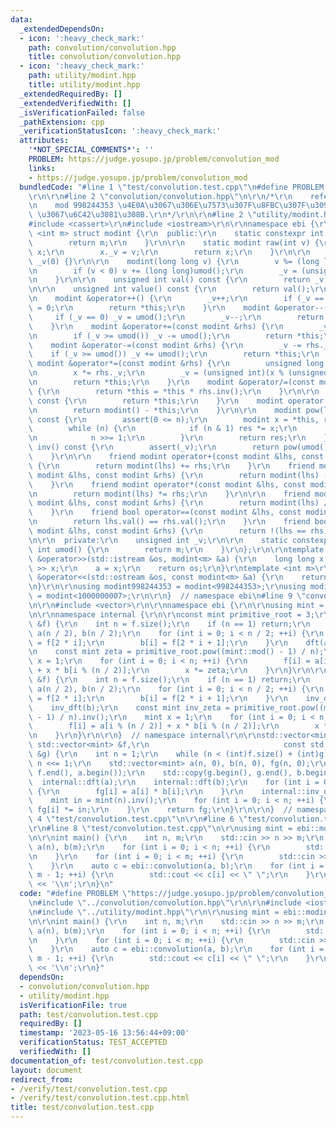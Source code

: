 ```yaml
---
data:
  _extendedDependsOn:
  - icon: ':heavy_check_mark:'
    path: convolution/convolution.hpp
    title: convolution/convolution.hpp
  - icon: ':heavy_check_mark:'
    path: utility/modint.hpp
    title: utility/modint.hpp
  _extendedRequiredBy: []
  _extendedVerifiedWith: []
  _isVerificationFailed: false
  _pathExtension: cpp
  _verificationStatusIcon: ':heavy_check_mark:'
  attributes:
    '*NOT_SPECIAL_COMMENTS*': ''
    PROBLEM: https://judge.yosupo.jp/problem/convolution_mod
    links:
    - https://judge.yosupo.jp/problem/convolution_mod
  bundledCode: "#line 1 \"test/convolution.test.cpp\"\n#define PROBLEM \"https://judge.yosupo.jp/problem/convolution_mod\"\
    \r\n\r\n#line 2 \"convolution/convolution.hpp\"\n\r\n/*\r\n    reference: https://hcpc-hokudai.github.io/archive/math_fft_002.pdf\r\
    \n    mod 998244353 \u4E0A\u3067\u306E\u7573\u307F\u8FBC\u307F\u3092 O(N log N)\
    \ \u3067\u6C42\u3081\u308B.\r\n*/\r\n\r\n#line 2 \"utility/modint.hpp\"\n\r\n\
    #include <cassert>\r\n#include <iostream>\r\n\r\nnamespace ebi {\r\n\r\ntemplate\
    \ <int m> struct modint {\r\n  public:\r\n    static constexpr int mod() {\r\n\
    \        return m;\r\n    }\r\n\r\n    static modint raw(int v) {\r\n        modint\
    \ x;\r\n        x._v = v;\r\n        return x;\r\n    }\r\n\r\n    modint() :\
    \ _v(0) {}\r\n\r\n    modint(long long v) {\r\n        v %= (long long)umod();\r\
    \n        if (v < 0) v += (long long)umod();\r\n        _v = (unsigned int)v;\r\
    \n    }\r\n\r\n    unsigned int val() const {\r\n        return _v;\r\n    }\r\
    \n\r\n    unsigned int value() const {\r\n        return val();\r\n    }\r\n\r\
    \n    modint &operator++() {\r\n        _v++;\r\n        if (_v == umod()) _v\
    \ = 0;\r\n        return *this;\r\n    }\r\n    modint &operator--() {\r\n   \
    \     if (_v == 0) _v = umod();\r\n        _v--;\r\n        return *this;\r\n\
    \    }\r\n    modint &operator+=(const modint &rhs) {\r\n        _v += rhs._v;\r\
    \n        if (_v >= umod()) _v -= umod();\r\n        return *this;\r\n    }\r\n\
    \    modint &operator-=(const modint &rhs) {\r\n        _v -= rhs._v;\r\n    \
    \    if (_v >= umod()) _v += umod();\r\n        return *this;\r\n    }\r\n   \
    \ modint &operator*=(const modint &rhs) {\r\n        unsigned long long x = _v;\r\
    \n        x *= rhs._v;\r\n        _v = (unsigned int)(x % (unsigned long long)umod());\r\
    \n        return *this;\r\n    }\r\n    modint &operator/=(const modint &rhs)\
    \ {\r\n        return *this = *this * rhs.inv();\r\n    }\r\n\r\n    modint operator+()\
    \ const {\r\n        return *this;\r\n    }\r\n    modint operator-() const {\r\
    \n        return modint() - *this;\r\n    }\r\n\r\n    modint pow(long long n)\
    \ const {\r\n        assert(0 <= n);\r\n        modint x = *this, res = 1;\r\n\
    \        while (n) {\r\n            if (n & 1) res *= x;\r\n            x *= x;\r\
    \n            n >>= 1;\r\n        }\r\n        return res;\r\n    }\r\n    modint\
    \ inv() const {\r\n        assert(_v);\r\n        return pow(umod() - 2);\r\n\
    \    }\r\n\r\n    friend modint operator+(const modint &lhs, const modint &rhs)\
    \ {\r\n        return modint(lhs) += rhs;\r\n    }\r\n    friend modint operator-(const\
    \ modint &lhs, const modint &rhs) {\r\n        return modint(lhs) -= rhs;\r\n\
    \    }\r\n    friend modint operator*(const modint &lhs, const modint &rhs) {\r\
    \n        return modint(lhs) *= rhs;\r\n    }\r\n\r\n    friend modint operator/(const\
    \ modint &lhs, const modint &rhs) {\r\n        return modint(lhs) /= rhs;\r\n\
    \    }\r\n    friend bool operator==(const modint &lhs, const modint &rhs) {\r\
    \n        return lhs.val() == rhs.val();\r\n    }\r\n    friend bool operator!=(const\
    \ modint &lhs, const modint &rhs) {\r\n        return !(lhs == rhs);\r\n    }\r\
    \n\r\n  private:\r\n    unsigned int _v;\r\n\r\n    static constexpr unsigned\
    \ int umod() {\r\n        return m;\r\n    }\r\n};\r\n\r\ntemplate <int m> std::istream\
    \ &operator>>(std::istream &os, modint<m> &a) {\r\n    long long x;\r\n    os\
    \ >> x;\r\n    a = x;\r\n    return os;\r\n}\r\ntemplate <int m>\r\nstd::ostream\
    \ &operator<<(std::ostream &os, const modint<m> &a) {\r\n    return os << a.val();\r\
    \n}\r\n\r\nusing modint998244353 = modint<998244353>;\r\nusing modint1000000007\
    \ = modint<1000000007>;\r\n\r\n}  // namespace ebi\n#line 9 \"convolution/convolution.hpp\"\
    \n\r\n#include <vector>\r\n\r\nnamespace ebi {\r\n\r\nusing mint = ebi::modint998244353;\r\
    \n\r\nnamespace internal {\r\n\r\nconst mint primitive_root = 3;\r\n\r\nvoid dft(std::vector<mint>\
    \ &f) {\r\n    int n = f.size();\r\n    if (n == 1) return;\r\n    std::vector<mint>\
    \ a(n / 2), b(n / 2);\r\n    for (int i = 0; i < n / 2; ++i) {\r\n        a[i]\
    \ = f[2 * i];\r\n        b[i] = f[2 * i + 1];\r\n    }\r\n    dft(a);\r\n    dft(b);\r\
    \n    const mint zeta = primitive_root.pow((mint::mod() - 1) / n);\r\n    mint\
    \ x = 1;\r\n    for (int i = 0; i < n; ++i) {\r\n        f[i] = a[i % (n / 2)]\
    \ + x * b[i % (n / 2)];\r\n        x *= zeta;\r\n    }\r\n}\r\n\r\nvoid inv_dft(std::vector<mint>\
    \ &f) {\r\n    int n = f.size();\r\n    if (n == 1) return;\r\n    std::vector<mint>\
    \ a(n / 2), b(n / 2);\r\n    for (int i = 0; i < n / 2; ++i) {\r\n        a[i]\
    \ = f[2 * i];\r\n        b[i] = f[2 * i + 1];\r\n    }\r\n    inv_dft(a);\r\n\
    \    inv_dft(b);\r\n    const mint inv_zeta = primitive_root.pow((mint::mod()\
    \ - 1) / n).inv();\r\n    mint x = 1;\r\n    for (int i = 0; i < n; ++i) {\r\n\
    \        f[i] = a[i % (n / 2)] + x * b[i % (n / 2)];\r\n        x *= inv_zeta;\r\
    \n    }\r\n}\r\n\r\n}  // namespace internal\r\n\r\nstd::vector<mint> convolution(const\
    \ std::vector<mint> &f,\r\n                              const std::vector<mint>\
    \ &g) {\r\n    int n = 1;\r\n    while (n < (int)f.size() + (int)g.size() - 1)\
    \ n <<= 1;\r\n    std::vector<mint> a(n, 0), b(n, 0), fg(n, 0);\r\n    std::copy(f.begin(),\
    \ f.end(), a.begin());\r\n    std::copy(g.begin(), g.end(), b.begin());\r\n  \
    \  internal::dft(a);\r\n    internal::dft(b);\r\n    for (int i = 0; i < n; ++i)\
    \ {\r\n        fg[i] = a[i] * b[i];\r\n    }\r\n    internal::inv_dft(fg);\r\n\
    \    mint in = mint(n).inv();\r\n    for (int i = 0; i < n; ++i) {\r\n       \
    \ fg[i] *= in;\r\n    }\r\n    return fg;\r\n}\r\n\r\n}  // namespace ebi\n#line\
    \ 4 \"test/convolution.test.cpp\"\n\r\n#line 6 \"test/convolution.test.cpp\"\n\
    \r\n#line 8 \"test/convolution.test.cpp\"\n\r\nusing mint = ebi::modint998244353;\r\
    \n\r\nint main() {\r\n    int n, m;\r\n    std::cin >> n >> m;\r\n    std::vector<mint>\
    \ a(n), b(m);\r\n    for (int i = 0; i < n; ++i) {\r\n        std::cin >> a[i];\r\
    \n    }\r\n    for (int i = 0; i < m; ++i) {\r\n        std::cin >> b[i];\r\n\
    \    }\r\n    auto c = ebi::convolution(a, b);\r\n    for (int i = 0; i < n +\
    \ m - 1; ++i) {\r\n        std::cout << c[i] << \" \";\r\n    }\r\n    std::cout\
    \ << '\\n';\r\n}\n"
  code: "#define PROBLEM \"https://judge.yosupo.jp/problem/convolution_mod\"\r\n\r\
    \n#include \"../convolution/convolution.hpp\"\r\n\r\n#include <iostream>\r\n\r\
    \n#include \"../utility/modint.hpp\"\r\n\r\nusing mint = ebi::modint998244353;\r\
    \n\r\nint main() {\r\n    int n, m;\r\n    std::cin >> n >> m;\r\n    std::vector<mint>\
    \ a(n), b(m);\r\n    for (int i = 0; i < n; ++i) {\r\n        std::cin >> a[i];\r\
    \n    }\r\n    for (int i = 0; i < m; ++i) {\r\n        std::cin >> b[i];\r\n\
    \    }\r\n    auto c = ebi::convolution(a, b);\r\n    for (int i = 0; i < n +\
    \ m - 1; ++i) {\r\n        std::cout << c[i] << \" \";\r\n    }\r\n    std::cout\
    \ << '\\n';\r\n}"
  dependsOn:
  - convolution/convolution.hpp
  - utility/modint.hpp
  isVerificationFile: true
  path: test/convolution.test.cpp
  requiredBy: []
  timestamp: '2023-05-16 13:56:44+09:00'
  verificationStatus: TEST_ACCEPTED
  verifiedWith: []
documentation_of: test/convolution.test.cpp
layout: document
redirect_from:
- /verify/test/convolution.test.cpp
- /verify/test/convolution.test.cpp.html
title: test/convolution.test.cpp
---
```

